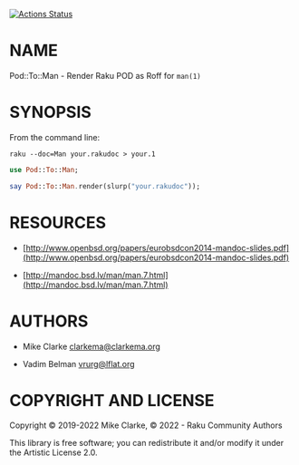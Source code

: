 [![Actions Status](https://github.com/raku-community-modules/Pod-To-Man/actions/workflows/test.yml/badge.svg)](https://github.com/raku-community-modules/Pod-To-Man/actions)

NAME
====

Pod::To::Man - Render Raku POD as Roff for `man(1)`

SYNOPSIS
========

From the command line:

    raku --doc=Man your.rakudoc > your.1

```raku
use Pod::To::Man;

say Pod::To::Man.render(slurp("your.rakudoc"));
```

RESOURCES
=========

  * [http://www.openbsd.org/papers/eurobsdcon2014-mandoc-slides.pdf](http://www.openbsd.org/papers/eurobsdcon2014-mandoc-slides.pdf)

  * [http://mandoc.bsd.lv/man/man.7.html](http://mandoc.bsd.lv/man/man.7.html)

AUTHORS
=======

  * Mike Clarke <clarkema@clarkema.org>

  * Vadim Belman <vrurg@lflat.org>

COPYRIGHT AND LICENSE
=====================

Copyright © 2019-2022 Mike Clarke, © 2022 - Raku Community Authors

This library is free software; you can redistribute it and/or modify it under the Artistic License 2.0.

